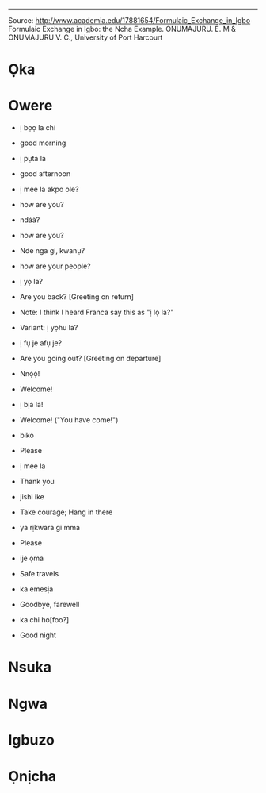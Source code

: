 

----

Source: http://www.academia.edu/17881654/Formulaic_Exchange_in_Igbo
Formulaic Exchange in Igbo: the Ncha Example.
ONUMAJURU. E. M & ONUMAJURU V. C., University of Port Harcourt

# Ọka

# Owere

* ị bọọ la chi
 * good morning

* ị pụta la
 * good afternoon

* ị mee la akpo ole?
 * how are you?

* ndáà?
 * how are you?

* Nde nga gi, kwanụ?
 * how are your people?

* ị yọ la?
 * Are you back? [Greeting on return]
 * Note: I think I heard Franca say this as "ị lọ la?"
 * Variant: ị yọhu la?

* ị fụ je afụ je?
 * Are you going out? [Greeting on departure]

* Nnọ́ọ̀!
 * Welcome!

* ị bịa la!
 * Welcome! ("You have come!")

* biko
 * Please

* ị mee la
 * Thank you

* jishi ike
 * Take courage; Hang in there

* ya rịkwara gi mma
 * Please

* ije ọma
 * Safe travels

* ka emesịa
 * Goodbye, farewell

* ka chi ho[foo?]
 * Good night



# Nsuka


# Ngwa


# Igbuzo


# Ọnịcha


